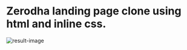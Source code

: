 # Zerodha landing page clone using html and inline css.
![result-image](https://github.com/rakesh-hemwani/Zerodha-Homepage/assets/64716996/89c747a1-8324-4ccd-b0c1-444a6e9f9ac9)
